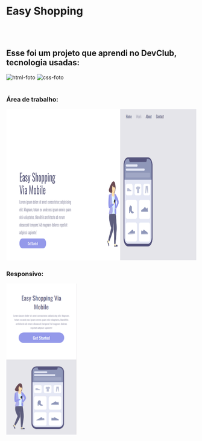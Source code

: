 <h1>Easy Shopping</h1>
<br>
<br>
<h2>Esse foi um projeto que aprendi no DevClub, tecnologia usadas:</h2>
<img src="https://img.shields.io/badge/HTML-239120?style=for-the-badge&logo=html5&logoColor=white" alt="html-foto" /> 
<img src="https://img.shields.io/badge/CSS3-1572B6?style=for-the-badge&logo=css3&logoColor=white" alt="css-foto" />
<br>
<br>
<h3>Área de trabalho:</h3>
<img height="400px"; src="https://github.com/GabrielSNasc/Resposividade-css-Projeto2-devclub-full-stack/blob/master/assets/pc.png?raw=true" />
<h3>Responsivo:</h3>
<img height="400px"; src="https://github.com/GabrielSNasc/Resposividade-css-Projeto2-devclub-full-stack/blob/master/assets/mobile.png?raw=true" />
